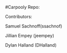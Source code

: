 #Carpooly Repo:

Contributors:

Samuel Sachnoff(ssachnof)

Jillian Empey (jeempey)

Dylan Halland (DHalland)
